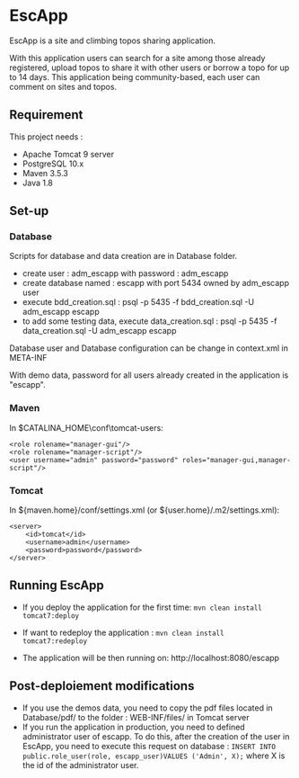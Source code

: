 # EscApp

EscApp is a site and climbing topos sharing application.

With this application users can search for a site among those already registered, upload topos to share it with other users or borrow a topo for up to 14 days.
This application being community-based, each user can comment on sites and topos.


## Requirement

This project needs : 

* Apache Tomcat 9 server
* PostgreSQL 10.x
* Maven 3.5.3
* Java 1.8

## Set-up
### Database
	
Scripts for database and data creation are in Database folder. 

- create user : adm_escapp with password : adm_escapp 
- create database named : escapp with port 5434 owned by adm_escapp user
- execute bdd_creation.sql : psql -p 5435 -f bdd_creation.sql -U adm_escapp escapp
- to add some testing data, execute data_creation.sql : psql -p 5435 -f data_creation.sql -U adm_escapp escapp

Database user and Database configuration can be change in context.xml in META-INF

With demo data, password for all users already created in the application is "escapp".

### Maven

In $CATALINA_HOME\conf\tomcat-users:

```
<role rolename="manager-gui"/>
<role rolename="manager-script"/>
<user username="admin" password="password" roles="manager-gui,manager-script"/>
```

### Tomcat

In ${maven.home}/conf/settings.xml (or ${user.home}/.m2/settings.xml):

```
<server>
    <id>tomcat</id>
    <username>admin</username>
    <password>password</password>
</server>
```

## Running EscApp

* If you deploy the application for the first time:
	`mvn clean install tomcat7:deploy`

* If want to redeploy the application : 
	`mvn clean install tomcat7:redeploy`

* The application will be then running on: http://localhost:8080/escapp 

## Post-deploiement modifications

* If you use the demos data, you need to copy the pdf files located in Database/pdf/ to the folder : WEB-INF/files/ in Tomcat server
* If you run the application in production, you need to defined administrator user of escapp. To do this, after the creation of the user in EscApp, you need to execute this request on database :
`INSERT INTO public.role_user(role, escapp_user)VALUES ('Admin', X);` where X is the id of the administrator user. 